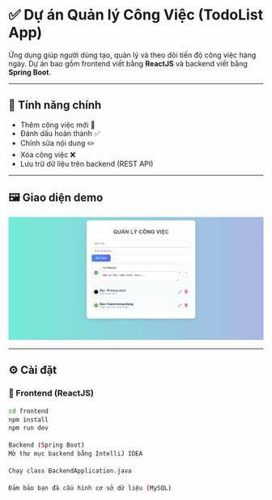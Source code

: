 # ✅ Dự án Quản lý Công Việc (TodoList App)

Ứng dụng giúp người dùng tạo, quản lý và theo dõi tiến độ công việc hàng ngày. Dự án bao gồm frontend viết bằng **ReactJS** và backend viết bằng **Spring Boot**.

---

## 🎯 Tính năng chính

- Thêm công việc mới 📝  
- Đánh dấu hoàn thành ✅  
- Chỉnh sửa nội dung ✏️  
- Xóa công việc ❌
- Lưu trữ dữ liệu trên backend (REST API)

---

## 🖼️ Giao diện demo

![Giao diện](./assets/GiaoDien.jpeg)

---

## ⚙️ Cài đặt

### 🧩 Frontend (ReactJS)

```bash
cd frontend
npm install
npm run dev

Backend (Spring Boot)
Mở thư mục backend bằng IntelliJ IDEA

Chạy class BackendApplication.java

Đảm bảo bạn đã cấu hình cơ sở dữ liệu (MySQL)